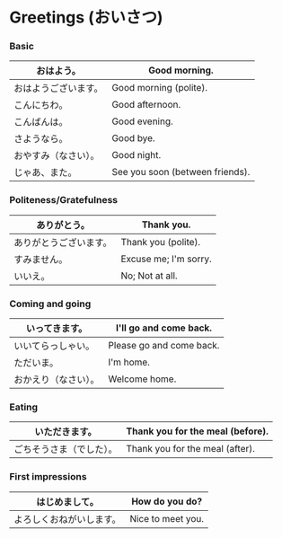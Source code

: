# Greetings (おいさつ)

### Basic

| おはよう。           | Good morning.                   |
| -------------------- | ------------------------------- |
| おはようございます。 | Good morning (polite).          |
| こんにちわ。         | Good afternoon.                 |
| こんばんは。         | Good evening.                   |
| さようなら。         | Good bye.                       |
| おやすみ（なさい）。 | Good night.                     |
| じゃあ、また。       | See you soon (between friends). |

### Politeness/Gratefulness

| ありがとう。           | Thank you.            |
| ---------------------- | --------------------- |
| ありがとうございます。 | Thank you (polite).   |
| すみません。           | Excuse me; I'm sorry. |
| いいえ。               | No; Not at all.       |

### Coming and going

| いってきます。       | I'll go and come back.   |
| -------------------- | ------------------------ |
| いいてらっしゃい。   | Please go and come back. |
| ただいま。           | I'm home.                |
| おかえり（なさい）。 | Welcome home.            |

### Eating

| いただきます。           | Thank you for the meal (before). |
| ------------------------ | -------------------------------- |
| ごちそうさま（でした）。 | Thank you for the meal (after).  |

### First impressions

| はじめまして。           | How do you do?    |
| ------------------------ | ----------------- |
| よろしくおねがいします。 | Nice to meet you. |

